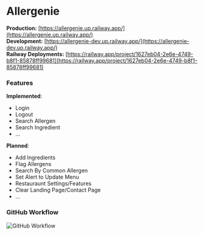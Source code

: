 # Allergenie
**Production:** [https://allergenie.up.railway.app/](https://allergenie.up.railway.app/)  
**Development:** [https://allergenie-dev.up.railway.app/](https://allergenie-dev.up.railway.app/)  
**Railway Deployments:** [https://railway.app/project/1627eb04-2e6e-4749-b8f1-85878ff99681](https://railway.app/project/1627eb04-2e6e-4749-b8f1-85878ff99681)

### Features
**Implemented**:
- Login
- Logout
- Search Allergen
- Search Ingredient
- ...

**Planned**:
- Add Ingredients
- Flag Allergens
- Search By Common Allergen
- Set Alert to Update Menu
- Restauraunt Settings/Features
- Clear Landing Page/Contact Page
- ...

### GitHub Workflow

![GitHub Workflow](https://github.com/user-attachments/assets/996b1a56-9e73-4328-93dc-6cc9c752d0b1)
